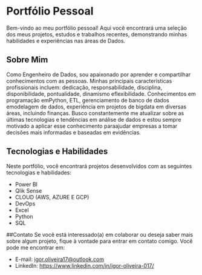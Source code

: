 # Portfólio Pessoal 

Bem-vindo ao meu portfólio pessoal! Aqui você encontrará uma seleção dos meus projetos, estudos e trabalhos recentes, demonstrando minhas habilidades e experiências nas áreas de Dados.

## Sobre Mim
Como Engenheiro de Dados, sou apaixonado por aprender e compartilhar conhecimentos com as pessoas. Minhas principais características profissionais incluem: dedicação, responsabilidade, disciplina, disponibilidade, pontualidade, dinamismo eflexibilidade. Conhecimentos em programação emPython, ETL, gerenciamento de banco de dados emodelagem de dados, experiência em projetos de bigdata em diversas áreas, incluindo finanças. Busco constantemente me atualizar sobre as últimas tecnologias e tendências em análise de dados e estou sempre motivado a aplicar esse conhecimento paraajudar empresas a tomar decisões mais informadas e baseadas em evidências.


## Tecnologias e Habilidades
Neste portfólio, você encontrará projetos desenvolvidos com as seguintes tecnologias e habilidades:

* Power BI
* Qlik Sense
* CLOUD (AWS, AZURE E GCP)
* DevOps
* Excel
* Python 
* SQL


##Contato
Se você está interessado(a) em colaborar ou deseja saber mais sobre algum projeto, fique à vontade para entrar em contato comigo. Você pode me encontrar em:

* E-mail: igor.oliveira17@outlook.com
* LinkedIn: https://www.linkedin.com/in/igor-oliveira-017/
